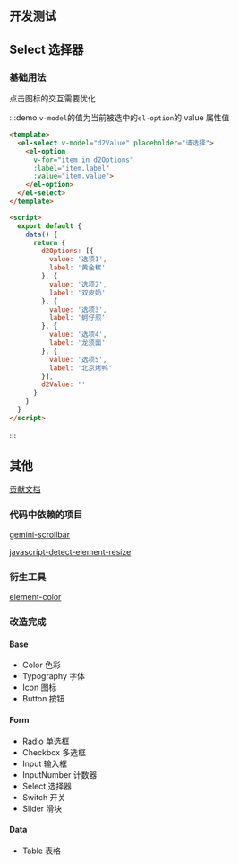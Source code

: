 <script>
  export default {
    data() {
      return {
        d2Options: [{
          value: '选项1',
          label: '黄金糕'
        }, {
          value: '选项2',
          label: '双皮奶'
        }, {
          value: '选项3',
          label: '蚵仔煎'
        }, {
          value: '选项4',
          label: '龙须面'
        }, {
          value: '选项5',
          label: '北京烤鸭'
        }],
        d2Value: ''
      };
    }
  };
</script>
## 开发测试

## Select 选择器

### 基础用法

点击图标的交互需要优化

:::demo `v-model`的值为当前被选中的`el-option`的 value 属性值
```html
<template>
  <el-select v-model="d2Value" placeholder="请选择">
    <el-option
      v-for="item in d2Options"
      :label="item.label"
      :value="item.value">
    </el-option>
  </el-select>
</template>

<script>
  export default {
    data() {
      return {
        d2Options: [{
          value: '选项1',
          label: '黄金糕'
        }, {
          value: '选项2',
          label: '双皮奶'
        }, {
          value: '选项3',
          label: '蚵仔煎'
        }, {
          value: '选项4',
          label: '龙须面'
        }, {
          value: '选项5',
          label: '北京烤鸭'
        }],
        d2Value: ''
      }
    }
  }
</script>
```
:::

## 其他

[贡献文档](https://github.com/ElemeFE/element/blob/dev/.github/CONTRIBUTING.zh-CN.md)

### 代码中依赖的项目

[gemini-scrollbar](https://github.com/noeldelgado/gemini-scrollbar)

[javascript-detect-element-resize](https://github.com/sdecima/javascript-detect-element-resize)

### 衍生工具

[element-color](https://mikuscallion.github.io/element-color/)

### 改造完成

#### Base

* Color 色彩
* Typography 字体
* Icon 图标
* Button 按钮


#### Form

* Radio 单选框
* Checkbox 多选框
* Input 输入框
* InputNumber 计数器
* Select 选择器
* Switch 开关
* Slider 滑块

#### Data

* Table 表格
